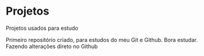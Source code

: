 # Projetos
 Projetos usados para estudo

 Primeiro repositório criado, para estudos do meu Git e Github.
Bora estudar.
Fazendo  alterações direto no Github
